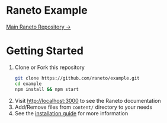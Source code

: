 Raneto Example
==============
[Main Raneto Repository &rarr;](https://github.com/ryanlelek/Raneto)

# Getting Started
1. Clone or Fork this repository
    ```bash
    git clone https://github.com/raneto/example.git
    cd example
    npm install && npm start
   ```
1. Visit [http://localhost:3000](http://localhost:3000) to see the Raneto documentation
1. Add/Remove files from `content/` directory to your needs
1. See the [installation guide](https://docs.raneto.com/install/installing-raneto) for more information
